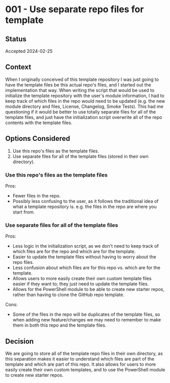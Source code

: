 # 001 - Use separate repo files for template

## Status

Accepted 2024-02-25

## Context

When I originally conceived of this template repository I was just going to have the template files be this actual repo's files, and I started out the implementation that way.
When writing the script that would be used to initialize the template repository with the user's module information, I had to keep track of which files in the repo would need to be updated (e.g. the new module directory and files, License, Changelog, Smoke Tests).
This had me questioning if it would be better to use totally separate files for all of the template files, and just have the initialization script overwrite all of the repo contents with the template files.

## Options Considered

1. Use this repo's files as the template files.
1. Use separate files for all of the template files (stored in their own directory).

### Use this repo's files as the template files

Pros:

- Fewer files in the repo.
- Possibly less confusing to the user, as it follows the traditional idea of what a template repository is.
e.g. the files in the repo are where you start from.

### Use separate files for all of the template files

Pros:

- Less logic in the initialization script, as we don't need to keep track of which files are for the repo and which are for the template.
- Easier to update the template files without having to worry about the repo files.
- Less confusion about which files are for this repo vs. which are for the template.
- Allows users to more easily create their own custom template files easier if they want to; they just need to update the template files.
- Allows for the PowerShell module to be able to create new starter repos, rather than having to clone the GitHub repo template.

Cons:

- Some of the files in the repo will be duplicates of the template files, so when adding new feature/changes we may need to remember to make them in both this repo and the template files.

## Decision

We are going to store all of the template repo files in their own directory, as this separation makes it easier to understand which files are part of the template and which are part of this repo.
It also allows for users to more easily create their own custom templates, and to use the PowerShell module to create new starter repos.
